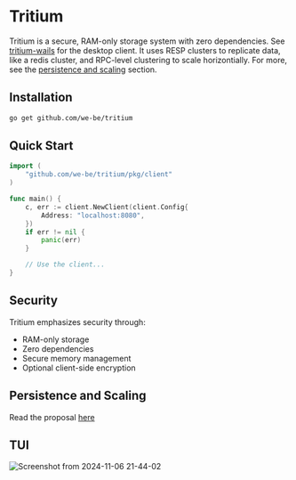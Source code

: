 # Tritium

Tritium is a secure, RAM-only storage system with zero dependencies. See [tritium-wails](https://github.com/we-be/tritium-wails) for the desktop client.
It uses RESP clusters to replicate data, like a redis cluster, and RPC-level clustering to scale horizontially. For more, see the [persistence and scaling](#persistence-and-scaling) section.

## Installation

```bash
go get github.com/we-be/tritium
```

## Quick Start

```go
import (
    "github.com/we-be/tritium/pkg/client"
)

func main() {
    c, err := client.NewClient(client.Config{
        Address: "localhost:8080",
    })
    if err != nil {
        panic(err)
    }

    // Use the client...
}
```

## Security

Tritium emphasizes security through:
- RAM-only storage
- Zero dependencies
- Secure memory management
- Optional client-side encryption

## Persistence and Scaling
Read the proposal [here](https://gist.github.com/hunterjsb/572f8e3b66dde9551e3fa3652f6b40b7)

## TUI
![Screenshot from 2024-11-06 21-44-02](https://github.com/user-attachments/assets/2a00124f-78f7-4721-bb8b-d70bf6733446)
